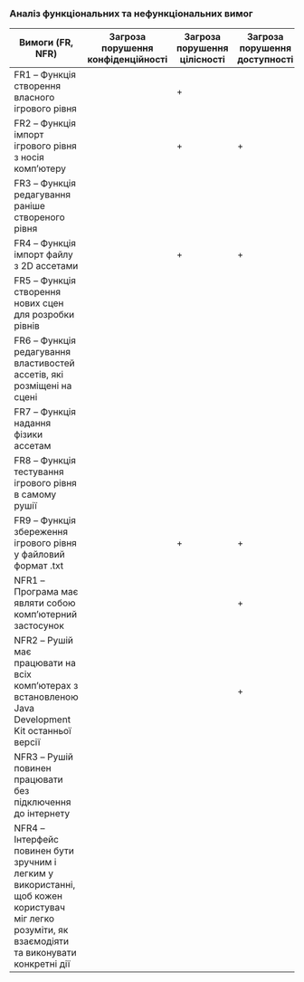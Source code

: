 ﻿### Аналіз функціональних та нефункціональних вимог

| Вимоги (FR, NFR) | Загроза порушення конфіденційності | Загроза порушення цілісності | Загроза порушення доступності |
|------------------|-------------------------------------|------------------------------|-------------------------------|
|FR1 – Функція створення власного ігрового рівня                                                                                                  |                                     |               +               |                               |
|FR2 – Функція імпорт ігрового рівня з носія комп’ютеру                                                                                           |                                     |                +              |                +               |
|FR3 – Функція  редагування раніше створеного рівня                                                                                               |                                     |                              |                               |
|FR4 – Функція імпорт файлу з 2D ассетами                                                                                                         |                                     |                    +          |                 +              |
|FR5 – Функція створення нових сцен для розробки рівнів                                                                                           |                                     |                              |                               |
|FR6 – Функція редагування властивостей ассетів, які розміщені на сцені                                                                           |                                     |                              |                               |
|FR7 – Функція надання фізики ассетам                                                                                                             |                                     |                              |                               |
|FR8 – Функція тестування ігрового рівня в самому рушії                                                                                           |                                     |                              |                               |
|FR9 – Функція збереження ігрового рівня у файловий формат .txt                                                                                   |                                     |              +                |                 +              |
|NFR1 – Програма має являти собою комп’ютерний застосунок                                                                                         |                                     |                              |                  +             |
|NFR2 – Рушій має працювати на всіх комп’ютерах з встановленою Java Development Kit останньої версії                                              |                                     |                              |                   +            |
|NFR3 – Рушій повинен працювати без підключення до інтернету                                                                                      |                                     |                              |                               |
|NFR4 – Інтерфейс повинен бути зручним і легким у використанні, щоб кожен користувач міг легко розуміти, як взаємодіяти та виконувати конкретні дії |                                     |                              |                               |
